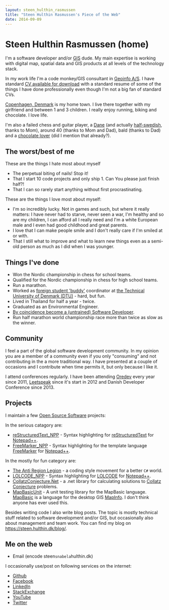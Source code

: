 ```yaml
---
layout: steen_hulthin_rasmussen
title: "Steen Hulthin Rasmussen's Piece of the Web"
date: 2014-09-09
---
```


# Steen Hulthin Rasmussen (home)

I'm a software developer and/or [GIS](http://en.wikipedia.org/wiki/Geographic_information_system) dude. My main expertise is working with digital map, spatial data and GIS products at all levels of the technology stack. 

In my work life I'm a code monkey/GIS consultant in [Geoinfo A/S](https://www.geoinfo.dk). I have standard [CV available for download](https://steen.hulthin.dk/assests/cv_steen_hulthin_rasmussen.pdf) with a standard resume of some of the things I have done professionally even though I'm not a big fan of standard CVs. 

[Copenhagen, Denmark](http://en.wikipedia.org/wiki/Copenhagen) is my home town. I live there together with my girlfriend and between 1 and 3 children. I really enjoy running, biking and chocolate. I love life.

I'm also a failed chess and guitar player, a [Dane](http://en.wikipedia.org/wiki/Danes) (and actually [half-swedish](http://en.wikipedia.org/wiki/Swedes), thanks to Mom), around 40 (thanks to Mom and Dad), bald (thanks to Dad) and a [chocolate lover](http://en.wikipedia.org/wiki/Chocoholic) (did I mention that already?). 

## The worst/best of me

These are the things I hate most about myself

* The perpetual biting of nails! Stop it!
* That I start 10 code projects and only ship 1. Can You please just finish half?!
* That I can so rarely start anything without first procrastinating.

These are the things I love most about myself: 

* I'm so incredibly lucky. Not in games and such, but where it really matters: I have never had to starve, never seen a war, I'm healthy and so are my children, I can afford all I really need and I'm a white European male and I even had good childhood and great parents.
* I love that I can make people smile and I don't really care if I'm smiled at or with.
* That I still what to improve and what to learn new things even as a semi-old person as much as I did when I was younger. 

## Things I've done 

* Won the Nordic championship in chess for school teams.
* Qualified for the Nordic championship in chess for high school teams.
* Run a marathon.
* Worked as [foreign student 'buddy'](https://www.dtu.dk/english/news/2014/08/dtu-welcomes-900-new-international-students?id=c876f690-ee82-42bb-b3ed-2231f85fe260) coordinator at [the Technical University of Denmark (DTU)](https://www.dtu.dk/english) - hard, but fun. 
* Lived in Thailand for half a year - twice.
* Graduated as an Environmental Engineer.
* [By coincidence become a (untrained) Software Developer](https://steen.hulthin.dk/blog/the-programmer-or-there-and-never-back-again.html).
* Run half marathon world championship race more than twice as slow as the winner.

## Community

I feel a part of the global software development community. In my opinion you are a member of a community even if you only "consuming" and not contributing in the a more traditional way. I have presented at a couple of occasions and I contribute when time permits it, but only because I like it. 

I attend conferences regularly. I have been attending [Oredev](http://oredev.org) every year since 2011, [Leetspeak](http://leetspeak.se) since it's start in 2012 and Danish Developer Conference since 2013.

## Projects

I maintain a few [Open Source Software](http://opensource.com/resources/what-open-source) projects:
 
In the serious catagory are: 

* [reStructuredText_NPP](https://steenhulthin.github.io/reStructuredText_NPP/) - Syntax highlighting for [reStructuredText](https://en.wikipedia.org/wiki/ReStructuredText) for [Notepad++](https://notepad-plus-plus.org/).
* [FreeMarker_NPP](https://steenhulthin.github.io/freemarker_NPP/) - Syntax highlighting for the template language [FreeMarker](https://freemarker.apache.org/) for [Notepad++](https://notepad-plus-plus.org/).

In the mostly for fun category are:

* [The Anti Region Legion](https://anti-region-legion.org) - a coding style movement for a better `C#` world. 
* [LOLCODE_NPP](https://steenhulthin.github.io/LOLCODE_NPP/) - Syntax highlighting for [LOLCODE](http://en.wikipedia.org/wiki/LOLCODE) for [Notepad++](http://notepad-plus-plus.org/).
* [CollatzConjecture.Net](https://github.com/steenhulthin/CollatzConjecture.Net) - a .net library for calculating solutions to [Collatz Conjecture](http://en.wikipedia.org/wiki/Collatz_conjecture) problems. 
* [MapBasicUnit](https://steenhulthin.github.io/MapBasicUnit/) - A unit testing library for the MapBasic language. [MapBasic](https://en.wikipedia.org/wiki/MapBasic) is a language for the desktop GIS [MapInfo](https://en.wikipedia.org/wiki/MapInfo_Professional). I don't think anyone has ever used this. 

Besides writing code I also write blog posts. The topic is mostly technical stuff related to software development and/or GIS, but occasionally also about management and team work. You can find my blog on <https://steen.hulthin.dk/blog/>.

## Me on the web

- Email (encode steen`snabela`hulthin.dk)

I occasionally use/post on following services on the internet:
- [Github](https://github.com/steenhulthin)
- [Facebook](https://www.facebook.com/steenhulthin)
- [LinkedIn](https://www.linkedin.com/in/steenhulthin)
- [StackExchange](https://stackexchange.com/users/287456/steenhulthin?tab=accounts)
- [YouTube](https://www.youtube.com/user/steenhulthin)
- [Twitter](https://twitter.com/steenhulthin)


